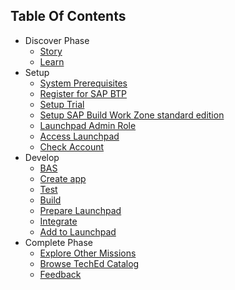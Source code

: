 ## Table Of Contents

<!-- disco-toc-start -->
- Discover Phase
  - [Story](../1_Discover/1_Story.md)
  - [Learn](../1_Discover/2_Learn.md)
- Setup
  - [System Prerequisites](../2_Setup/1_System_Prerequisites.md)
  - [Register for SAP BTP](../2_Setup/2_Register%20for%20SAP%20BTP.md)
  - [Setup Trial](../2_Setup/3_Setup%20Trial.md)
  - [Setup SAP Build Work Zone standard edition](../2_Setup/4_Setup%20SAP%20Build%20Work%20Zone%20standard%20edition.md)
  - [Launchpad Admin Role](../2_Setup/5_Launchpad%20Admin%20Role.md)
  - [Access Launchpad](../2_Setup/6_Access%20Launchpad.md)
  - [Check Account](../2_Setup/7_Check%20Account.md)
- Develop
  - [BAS](../3_Develop/1_BAS.md)
  - [Create app](../3_Develop/2_Create%20app.md)
  - [Test](../3_Develop/3_Test.md)
  - [Build](../3_Develop/4_Build.md)
  - [Prepare Launchpad](../3_Develop/5_Prepare%20Launchpad.md)
  - [Integrate](../3_Develop/6_Integrate.md)
  - [Add to Launchpad](../3_Develop/7_Add%20to%20Launchpad.md)
- Complete Phase
  - [Explore Other Missions](../4_Complete/1_Explore%20Other%20Missions.md)
  - [Browse TechEd Catalog](../4_Complete/2_Browse%20TechEd%20Catalog.md)
  - [Feedback](../4_Complete/3_Feedback.md)
  
<!-- disco-toc-end -->
